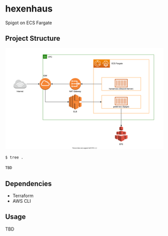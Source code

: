 # hexenhaus
Spigot on ECS Fargate

## Project Structure

![network-diagram.svg](./docs/images/network-diagram.svg)

```sh
$ tree .

TBD
```

## Dependencies

- Terraform
- AWS CLI

## Usage

TBD
